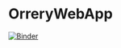 # OrreryWebApp
[![Binder](https://mybinder.org/badge_logo.svg)](https://mybinder.org/v2/gh/astatine58/OrreryWebApp/main?urlpath=voila%2Frender%2Forreryfinal.ipynb)
